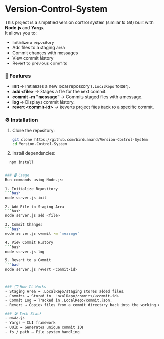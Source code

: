 # Version-Control-System

This project is a simplified version control system (similar to Git) built with **Node.js** and **Yargs**.  
It allows you to:

- Initialize a repository  
- Add files to a staging area  
- Commit changes with messages  
- View commit history  
- Revert to previous commits  



### 🚀 Features
- **init** → Initializes a new local repository (`.LocalRepo` folder).  
- **add \<file\>** → Stages a file for the next commit.  
- **commit -m "message"** → Commits staged files with a message.  
- **log** → Displays commit history.  
- **revert \<commit-id\>** → Reverts project files back to a specific commit.  





### ⚙️ Installation
1. Clone the repository:
   ```bash
   git clone https://github.com/binduanand/Version-Control-System
   cd Version-Control-System

2. Install dependencies:
 ```bash
   npm install


### 🖥️ Usage
Run commands using Node.js:

1. Initialize Repository
```bash
node server.js init

2. Add File to Staging Area
```bash
node server.js add <file>

3. Commit Changes
```bash
node server.js commit -m "message"

4. View Commit History
```bash
node server.js log

5. Revert to a Commit
```bash
 node server.js revert <commit-id>



### 🗂️ How It Works
- Staging Area → .LocalRepo/staging stores added files.
- Commits → Stored in .LocalRepo/commits/<commit-id>.
- Commit Log → Tracked in .LocalRepo/commit.json.
- Revert → Copies files from a commit directory back into the working directory.

### 🛠️ Tech Stack
 - Node.js
 - Yargs → CLI framework
 - UUID → Generates unique commit IDs
 - fs / path → File system handling
